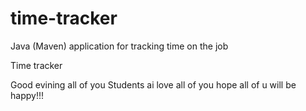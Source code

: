 # time-tracker
Java (Maven) application for tracking time on the job

Time tracker

Good evining all of you Students ai love all of you hope all of u will be happy!!!
